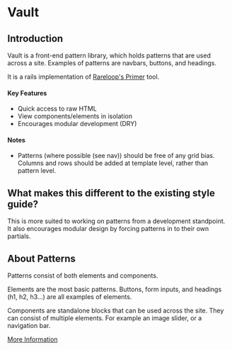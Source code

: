 # Vault

## Introduction
Vault is a front-end pattern library, which holds patterns that are used across a site. Examples of patterns are navbars, buttons, and headings.

It is a rails implementation of [Rareloop's Primer](https://github.com/Rareloop/primer) tool.

#### Key Features
- Quick access to raw HTML
- View components/elements in isolation
- Encourages modular development (DRY)

#### Notes
- Patterns (where possible (see nav)) should be free of any grid bias. Columns and rows should be added at template level, rather than pattern level.

## What makes this different to the existing style guide?
This is more suited to working on patterns from a development standpoint. It also encourages modular design by forcing patterns in to their own partials.

## About Patterns
Patterns consist of both elements and components.

Elements are the most basic patterns. Buttons, form inputs, and headings (h1, h2, h3...) are all examples of elements.

Components are standalone blocks that can be used across the site. They can consist of multiple elements. For example an image slider, or a navigation bar.

[More Information](http://patternlab.io/about.html)